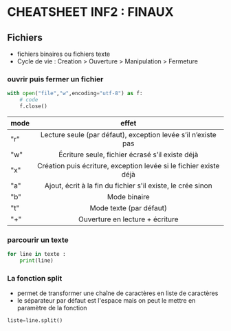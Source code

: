 # CHEATSHEET INF2 : FINAUX

## Fichiers
- fichiers binaires ou fichiers texte
- Cycle de vie : Creation > Ouverture > Manipulation > Fermeture

### ouvrir puis fermer un fichier
```python
with open("file","w",encoding="utf-8") as f:
    # code
    f.close()
```
| mode      | effet                                                            |
| --------- |:----------------------------------------------------------------:|
| "r"       | Lecture seule (par défaut), exception levée s’il n’existe pas    |
| "w"       | Écriture seule, fichier écrasé s’il existe déjà                  |
| "x"       | Création puis écriture, exception levée si le fichier existe déjà|
| "a"       | Ajout, écrit à la fin du fichier s'il existe, le crée sinon      |
| "b"       | Mode binaire                                                     |
| "t"       | Mode texte (par défaut)                                          |
| "+"       | Ouverture en lecture + écriture                                  |

### parcourir un texte
```python
for line in texte :
    print(line)
```

### La fonction split
- permet de transformer une chaîne de caractères en liste de caractères
- le séparateur par défaut est l'espace mais on peut le mettre en paramètre de la fonction
```python
liste=line.split()
```